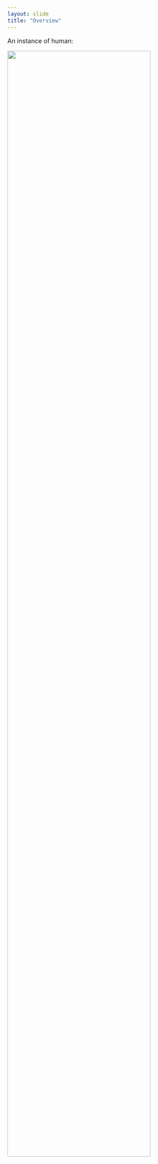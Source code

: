 ```yaml
---
layout: slide
title: "Overview"
---
```


An instance of human:

<img src="{{ site.baseurl }}/assets/img/human.png" width="80%" height="80%">
